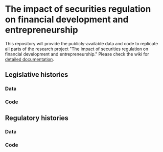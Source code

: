 # The impact of securities regulation on financial development and entrepreneurship

This repository will provide the publicly-available data and code to replicate all parts of the research project "The impact of securities regulation on financial development and entrepreneurship."  Please check the wiki for [detailed documentation](https://github.com/michaelewens/Blue-Sky-Laws/wiki).

## Legislative histories

### Data

### Code

## Regulatory histories


### Data

### Code

